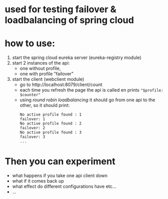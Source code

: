 # used for testing failover & loadbalancing of spring cloud

# how to use:
1. start the spring cloud eureka server (eureka-registry module)
2. start 2 instances of the api:
   - one without profile,
   - one with profile "failover"
3. start the client (webclient module)
   - go to http://localhost:8079/client/count
   - each time you refresh the page the api is called en prints ```"$profile: $counter"```
   - using *round robin loadbalancing* it should go from one api to the other, so it should print:
      ```
      No active profile found : 1
      failover: 1
      No active profile found : 2
      failover: 2
      No active profile found : 3
      failover: 3
      ...
      ```

# Then you can experiment
- what happens if you take one api client down
- what if it comes back up
- what effect do different configurations have etc...
- ...
